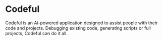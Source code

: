 # Codeful
Codeful is an Ai-powered application designed to assist people with their code and projects. Debugging existing code, generating scripts or full projects, Codeful can do it all.
